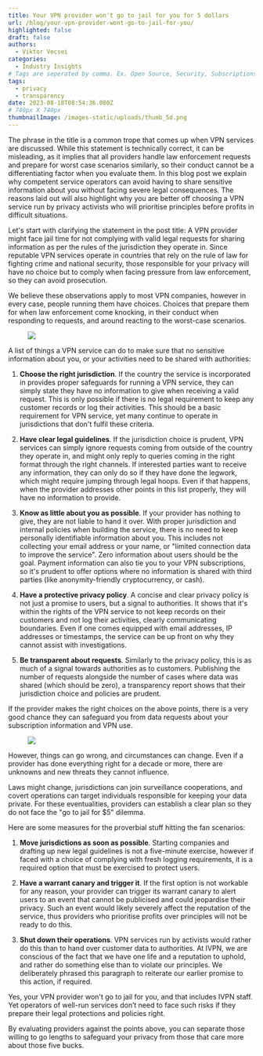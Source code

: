 ```yaml
---
title: Your VPN provider won't go to jail for you for 5 dollars
url: /blog/your-vpn-provider-wont-go-to-jail-for-you/
highlighted: false
draft: false
authors:
  - Viktor Vecsei
categories:
  - Industry Insights
# Tags are seperated by comma. Ex. Open Source, Security, Subscriptions
tags:
  - privacy
  - transparency
date: 2023-08-18T08:54:36.080Z
# 740px X 740px
thumbnailImage: /images-static/uploads/thumb_5d.png
---
```

The phrase in the title is a common trope that comes up when VPN services are discussed. While this statement is technically correct, it can be misleading, as it implies that all providers handle law enforcement requests and prepare for worst case scenarios similarly, so their conduct cannot be a differentiating factor when you evaluate them.
In this blog post we explain why competent service operators can avoid having to share sensitive information about you without facing severe legal consequences. The reasons laid out will also highlight why you are better off choosing a VPN service run by privacy activists who will prioritise principles before profits in difficult situations.

Let's start with clarifying the statement in the post title:
A VPN provider might face jail time for not complying with valid legal requests for sharing information as per the rules of the jurisdiction they operate in. Since reputable VPN services operate in countries that rely on the rule of law for fighting crime and national security, those responsible for your privacy will have no choice but to comply when facing pressure from law enforcement, so they can avoid prosecution.

We believe these observations apply to most VPN companies, however in every case, people running them have choices. Choices that prepare them for when law enforcement come knocking, in their conduct when responding to requests, and around reacting to the worst-case scenarios. 


<figure>
    <img src="/images-static/uploads/justice_5d.jpg"> 
</figure>


A list of things a VPN service can do to make sure that no sensitive information about you, or your activities need to be shared with authorities:

1. **Choose the right jurisdiction**. If the country the service is incorporated in provides proper safeguards for running a VPN service, they can simply state they have no information to give when receiving a valid request. This is only possible if there is no legal requirement to keep any customer records or log their activities. This should be a basic requirement for VPN service, yet many continue to operate in jurisdictions that don't fulfil these criteria.  

2. **Have clear legal guidelines**. If the jurisdiction choice is prudent, VPN services can simply ignore requests coming from outside of the country they operate in, and might only reply to queries coming in the right format through the right channels. If interested parties want to receive any information, they can only do so if they have done the legwork, which might require jumping through legal hoops. Even if that happens, when the provider addresses other points in this list properly, they will have no information to provide. 

3. **Know as little about you as possible**. If your provider has nothing to give, they are not liable to hand it over. With proper jurisdiction and internal policies when building the service, there is no need to keep personally identifiable information about you. This includes not collecting your email address or your name, or "limited connection data to improve the service". Zero information about users should be the goal. Payment information can also tie you to your VPN subscriptions, so it's prudent to offer options where no information is shared with third parties (like anonymity-friendly cryptocurrency, or cash). 

4. **Have a protective privacy policy**. A concise and clear privacy policy is not just a promise to users, but a signal to authorities. It shows that it's within the rights of the VPN service to not keep records on their customers and not log their activities, clearly communicating boundaries. Even if one comes equipped with email addresses, IP addresses or timestamps, the service can be up front on why they cannot assist with investigations.

5. **Be transparent about requests**. Similarly to the privacy policy, this is as much of a signal towards authorities as to customers. Publishing the number of requests alongside the number of cases where data was shared (which should be zero), a transparency report shows that their jurisdiction choice and policies are prudent. 

If the provider makes the right choices on the above points, there is a very good chance they can safeguard you from data requests about your subscription information and VPN use. 

<figure>
    <img src="/images-static/uploads/cabinet_5d.jpg"> 
</figure>


However, things can go wrong, and circumstances can change. Even if a provider has done everything right for a decade or more, there are unknowns and new threats they cannot influence. 

Laws might change, jurisdictions can join surveillance cooperations, and covert operations can target individuals responsible for keeping your data private. For these eventualities, providers can establish a clear plan so they do not face the "go to jail for $5" dilemma. 

Here are some measures for the proverbial stuff hitting the fan scenarios:

1. **Move jurisdictions as soon as possible**. Starting companies and drafting up new legal guidelines is not a five-minute exercise, however if faced with a choice of complying with fresh logging requirements, it is a required option that must be exercised to protect users.

2. **Have a warrant canary and trigger it**. If the first option is not workable for any reason, your provider can trigger its warrant canary to alert users to an event that cannot be publicised and could jeopardise their privacy. Such an event would likely severely affect the reputation of the service, thus providers who prioritise profits over principles will not be ready to do this.

3. **Shut down their operations**. VPN services run by activists would rather do this than to hand over customer data to authorities. At IVPN, we are conscious of the fact that we have one life and a reputation to uphold, and rather do something else than to violate our principles. We deliberately phrased this paragraph to reiterate our earlier promise to this action, if required. 

Yes, your VPN provider won't go to jail for you, and that includes IVPN staff. Yet operators of well-run services don’t need to face such risks if they prepare their legal protections and policies right.

By evaluating providers against the points above, you can separate those willing to go lengths to safeguard your privacy from those that care more about those five bucks.  

